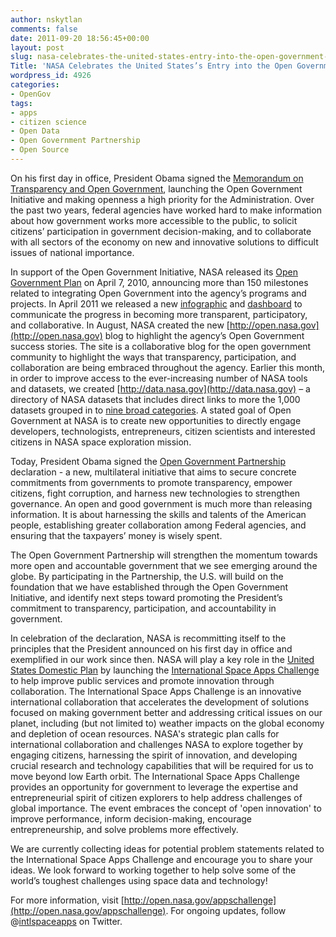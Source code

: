 ```yaml
---
author: nskytlan
comments: false
date: 2011-09-20 18:56:45+00:00
layout: post
slug: nasa-celebrates-the-united-states-entry-into-the-open-government-partnership
Title: 'NASA Celebrates the United States’s Entry into the Open Government Partnership '
wordpress_id: 4926
categories:
- OpenGov
tags:
- apps
- citizen science
- Open Data
- Open Government Partnership
- Open Source
---
```


On his first day in office, President Obama signed the [Memorandum on Transparency and Open Government](http://www.whitehouse.gov/the_press_office/TransparencyandOpenGovernment), launching the Open Government Initiative and making openness a high priority for the Administration. Over the past two years, federal agencies have worked hard to make information about how government works more accessible to the public, to solicit citizens’ participation in government decision-making, and to collaborate with all sectors of the economy on new and innovative solutions to difficult issues of national importance.

In support of the Open Government Initiative, NASA released its [Open Government Plan](http://www.nasa.gov/open/plan) on April 7, 2010, announcing more than 150 milestones related to integrating Open Government into the agency’s programs and projects. In April 2011 we released a new [infographic](http://www.nasa.gov/open/infographic.html) and [dashboard](http://www.nasa.gov/open/statusdashboard.html) to communicate the progress in becoming more transparent, participatory, and collaborative. In August, NASA created the new [http://open.nasa.gov](http://open.nasa.gov) blog to highlight the agency’s Open Government success stories. The site is a collaborative blog for the open government community to highlight the ways that transparency, participation, and collaboration are being embraced throughout the agency. Earlier this month, in order to improve access to the ever-increasing number of NASA tools and datasets, we created [http://data.nasa.gov](http://data.nasa.gov) – a directory of NASA datasets that includes direct links to more the 1,000 datasets grouped in to [nine broad categories](http://open.nasa.gov/blog/2011/08/30/introducing-data-nasa-gov/). A stated goal of Open Government at NASA is to create new opportunities to directly engage developers, technologists, entrepreneurs, citizen scientists and interested citizens in NASA space exploration mission.

Today, President Obama signed the [Open Government Partnership](http://www.opengovpartnership.org/) declaration - a new, multilateral initiative that aims to secure concrete commitments from governments to promote transparency, empower citizens, fight corruption, and harness new technologies to strengthen governance. An open and good government is much more than releasing information. It is about harnessing the skills and talents of the American people, establishing greater collaboration among Federal agencies, and ensuring that the taxpayers’ money is wisely spent.

The Open Government Partnership will strengthen the momentum towards more open and accountable government that we see emerging around the globe. By participating in the Partnership, the U.S. will build on the foundation that we have established through the Open Government Initiative, and identify next steps toward promoting the President’s commitment to transparency, participation, and accountability in government.

In celebration of the declaration, NASA is recommitting itself to the principles that the President announced on his first day in office and exemplified in our work since then. NASA will play a key role in the [United States Domestic Plan](http://www.whitehouse.gov/sites/default/files/us_national_action_plan_final_2.pdf) by launching the [International Space Apps Challenge](http://open.nasa.gov/appschallenge) to help improve public services and promote innovation through collaboration. The International Space Apps Challenge is an innovative international collaboration that accelerates the development of solutions focused on making government better and addressing critical issues on our planet, including (but not limited to) weather impacts on the global economy and depletion of ocean resources. NASA's strategic plan calls for international collaboration and challenges NASA to explore together by engaging citizens, harnessing the spirit of innovation, and developing crucial research and technology capabilities that will be required for us to move beyond low Earth orbit. The International Space Apps Challenge provides an opportunity for government to leverage the expertise and entrepreneurial spirit of citizen explorers to help address challenges of global importance. The event embraces the concept of 'open innovation' to improve performance, inform decision-making, encourage entrepreneurship, and solve problems more effectively.

We are currently collecting ideas for potential problem statements related to the International Space Apps Challenge and encourage you to share your ideas. We look forward to working together to help solve some of the world’s toughest challenges using space data and technology!

For more information, visit [http://open.nasa.gov/appschallenge](http://open.nasa.gov/appschallenge).
For ongoing updates, follow @[intlspaceapps](http://twitter.com/intlspaceapps) on Twitter.
